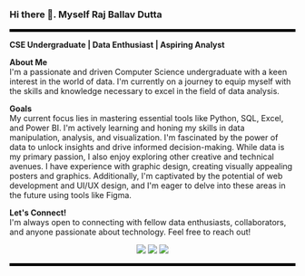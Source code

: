 ### Hi there 👋. Myself Raj Ballav Dutta ###

<hr style="border: 2px solid black;"> 

**CSE Undergraduate | Data Enthusiast | Aspiring Analyst**


**About Me**
<br>
I'm a passionate and driven Computer Science undergraduate with a keen interest in the world of data. I'm currently on a journey to equip myself with the skills and knowledge necessary to excel in the field of data analysis.

**Goals**
<br>
My current focus lies in mastering essential tools like Python, SQL, Excel, and Power BI. I'm actively learning and honing my skills in data manipulation, analysis, and visualization. I'm fascinated by the power of data to unlock insights and drive informed decision-making. While data is my primary passion, I also enjoy exploring other creative and technical avenues. I have experience with graphic design, creating visually appealing posters and graphics. Additionally, I'm captivated by the potential of web development and UI/UX design, and I'm eager to delve into these areas in the future using tools like Figma.

**Let's Connect!**
<br>
I'm always open to connecting with fellow data enthusiasts, collaborators, and anyone passionate about technology. Feel free to reach out!
<br>
<p align="center">
  <a href="mailto:duttaraj327@gmail.com"><img src="https://img.shields.io/badge/Gmail-red?style=flat&logo=Gmail&logoColor=white&labelColor=red&color=red"></a>
  <a href="https://twitter.com/raj_b_dutta" target="_blank"><img src="https://img.shields.io/badge/Twitter-black?style=flat&logo=X&logoColor=white&labelColor=black&color=black"></a>
  <a href="www.linkedin.com/in/raj-ballav-dutta-00242a303" target="_blank"><img src="https://img.shields.io/badge/LinkedIn-blue?style=flat&logo=LinkedIn&logoColor=white&labelColor=blue&color=blue"></a>
</p>
<hr style="border: 2px solid black;"> 


<!--
**r1sh1raj01/r1sh1raj01** is a ✨ _special_ ✨ repository because its `README.md` (this file) appears on your GitHub profile.

Here are some ideas to get you started:

- 🔭 I’m currently working on ...
- 🌱 I’m currently learning ...
- 👯 I’m looking to collaborate on ...
- 🤔 I’m looking for help with ...
- 💬 Ask me about ...
- 📫 How to reach me: ...
- 😄 Pronouns: ...
- ⚡ Fun fact: ...
-->
